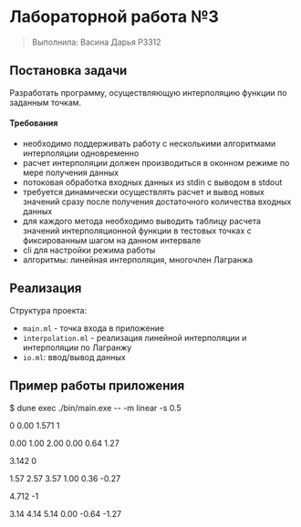 # Лабораторной работа №3

> Выполнила: Васина Дарья P3312

## Постановка задачи

Разработать программу, осуществляющую интерполяцию функции по заданным точкам. 

#### Требования

- необходимо поддерживать работу с несколькими алгоритмами интерполяции одновременно
- расчет интерполяции должен производиться в оконном режиме по мере получения данных
- потоковая обработка входных данных из stdin с выводом в stdout
- требуется динамически осуществлять расчет и вывод новых значений сразу после получения достаточного количества входных данных
- для каждого метода необходимо выводить таблицу расчета значений интерполяционной функции в тестовых точках с фиксированным шагом на данном интервале
- cli для настройки режима работы
- алгоритмы: линейная интерполяция, многочлен Лагранжа

## Реализация

Структура проекта:

- `main.ml` - точка входа в приложение
- `interpolation.ml` - реализация линейной интерполяции и интерполяции по Лагранжу
- `io.ml`: ввод/вывод данных

## Пример работы приложения

$ dune exec ./bin/main.exe -- -m linear -s 0.5

0 0.00
1.571 1

0.00    1.00    2.00
0.00    0.64    1.27

3.142 0

1.57    2.57    3.57
1.00    0.36    -0.27

4.712 -1

3.14    4.14    5.14
0.00    -0.64   -1.27
